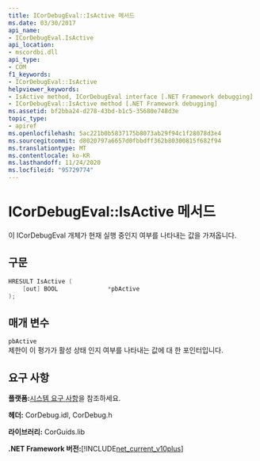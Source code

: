 ```yaml
---
title: ICorDebugEval::IsActive 메서드
ms.date: 03/30/2017
api_name:
- ICorDebugEval.IsActive
api_location:
- mscordbi.dll
api_type:
- COM
f1_keywords:
- ICorDebugEval::IsActive
helpviewer_keywords:
- IsActive method, ICorDebugEval interface [.NET Framework debugging]
- ICorDebugEval::IsActive method [.NET Framework debugging]
ms.assetid: bf2bba24-d278-43bd-b1c5-35680e748d3e
topic_type:
- apiref
ms.openlocfilehash: 5ac221b0b5837175b8073ab29f94c1f28078d3e4
ms.sourcegitcommit: d8020797a6657d0fbbdff362b80300815f682f94
ms.translationtype: MT
ms.contentlocale: ko-KR
ms.lasthandoff: 11/24/2020
ms.locfileid: "95729774"
---
```

# <a name="icordebugevalisactive-method"></a>ICorDebugEval::IsActive 메서드

이 ICorDebugEval 개체가 현재 실행 중인지 여부를 나타내는 값을 가져옵니다.  
  
## <a name="syntax"></a>구문  
  
```cpp  
HRESULT IsActive (  
    [out] BOOL              *pbActive  
);  
```  
  
## <a name="parameters"></a>매개 변수  

 `pbActive`  
 제한이 이 평가가 활성 상태 인지 여부를 나타내는 값에 대 한 포인터입니다.  
  
## <a name="requirements"></a>요구 사항  

 **플랫폼:**[시스템 요구 사항](../../get-started/system-requirements.md)을 참조하세요.  
  
 **헤더:** CorDebug.idl, CorDebug.h  
  
 **라이브러리:** CorGuids.lib  
  
 **.NET Framework 버전:**[!INCLUDE[net_current_v10plus](../../../../includes/net-current-v10plus-md.md)]
